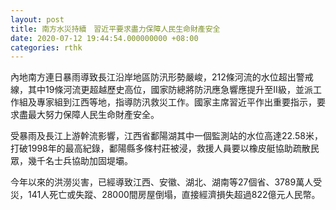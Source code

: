```yaml
---
layout: post
title: 南方水災持續　習近平要求盡力保障人民生命財產安全
date: 2020-07-12 19:44:54.000000000 +08:00
categories: rthk
---
```


內地南方連日暴雨導致長江沿岸地區防汛形勢嚴峻，212條河流的水位超出警戒線，其中19條河流更超越歷史高位，國家防總將防汛應急響應提升至Ⅱ級，並派工作組及專家組到江西等地，指導防汛救災工作。國家主席習近平作出重要指示，要求盡最大努力保障人民生命財產安全。

受暴雨及長江上游幹流影響，江西省鄱陽湖其中一個監測站的水位高達22.58米，打破1998年的最高紀錄，鄱陽縣多條村莊被浸，救援人員要以橡皮艇協助疏散民眾，幾千名士兵協助加固堤壩。

今年以來的洪澇災害，已經導致江西、安徽、湖北、湖南等27個省、3789萬人受災，141人死亡或失蹤、28000間房屋倒塌，直接經濟損失超過822億元人民幣。
